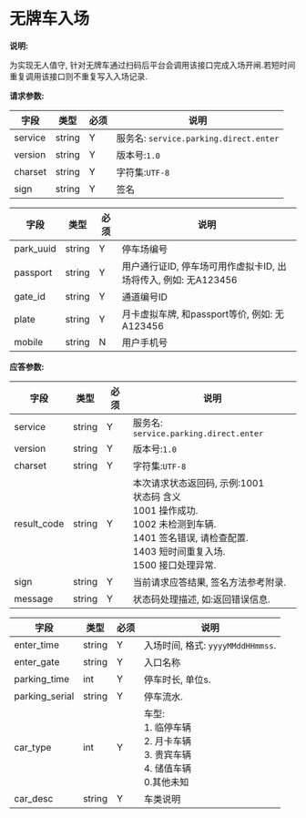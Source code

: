 # 无牌车入场

**说明:**

为实现无人值守, 针对无牌车通过扫码后平台会调用该接口完成入场开闸.若短时间重复调用该接口则不重复写入入场记录.

**请求参数:**

| 字段 | 类型 | 必须 | 说明|
| --- | --- | --- | --- |
| service | string | Y | 服务名: `service.parking.direct.enter` |
| version | string | Y | 版本号:`1.0`|
| charset | string | Y | 字符集:`UTF-8`|
| sign | string | Y | 签名|

| 字段 | 类型 | 必须 | 说明|
| --- | --- | --- | --- |
| park_uuid | string | Y | 停车场编号 |
| passport | string | Y | 用户通行证ID, 停车场可用作虚拟卡ID, 出场将传入, 例如: 无A123456 |
| gate_id | string | Y | 通道编号ID |
| plate | string | Y | 月卡虚拟车牌, 和passport等价, 例如: 无A123456 |
| mobile | string | N | 用户手机号 |

**应答参数:**

| 字段 | 类型 | 必须 | 说明|
| --- | --- | --- | --- |
| service | string | Y | 服务名: `service.parking.direct.enter` |
| version | string | Y | 版本号:`1.0`|
| charset | string | Y | 字符集:`UTF-8`|
| result_code | string | Y | 本次请求状态返回码, 示例:1001<br/>状态码  含义<br/>1001  操作成功.<br/>1002  未检测到车辆.<br/>1401  签名错误, 请检查配置.<br/>1403  短时间重复入场.<br/>1500  接口处理异常. |
| sign | string | Y | 当前请求应答结果, 签名方法参考附录. |
| message | string | Y | 状态码处理描述, 如:返回错误信息. |

| 字段 | 类型 | 必须 | 说明|
| --- | --- | --- | --- |
| enter_time | string | Y | 入场时间, 格式: `yyyyMMddHHmmss`. |
| enter_gate | string | Y | 入口名称 |
| parking_time | int | Y | 停车时长, 单位s.|
| parking_serial | string | Y | 停车流水. |
| car_type | int | Y | 车型:<br/>1. 临停车辆<br/>2. 月卡车辆<br/>3. 贵宾车辆<br/>4. 储值车辆<br/>0.其他未知 |
| car_desc | string | Y | 车类说明 |
